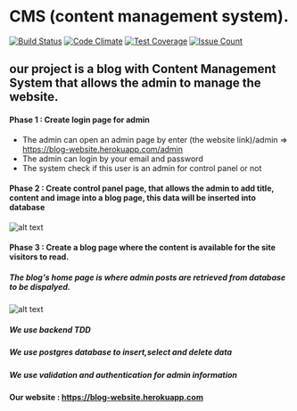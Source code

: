 # CMS (content management system).
[![Build Status](https://travis-ci.org/ten-weeks/CMS.svg?branch=master)](https://travis-ci.org/ten-weeks/CMS)
[![Code Climate](https://codeclimate.com/github/Alaa-Khattab/myCMS/badges/gpa.svg)](https://codeclimate.com/github/Alaa-Khattab/myCMS)
[![Test Coverage](https://codeclimate.com/github/Alaa-Khattab/myCMS/badges/coverage.svg)](https://codeclimate.com/github/Alaa-Khattab/myCMS/coverage)
[![Issue Count](https://codeclimate.com/github/codeclimate/codeclimate/badges/issue_count.svg)](https://codeclimate.com/github/codeclimate/codeclimate)

## our project is a blog with Content Management System that allows the admin to manage the website.

#### Phase 1 : Create login page for admin
 - The admin can open an admin page by enter (the website link)/admin => https://blog-website.herokuapp.com/admin
 - The admin can login by your email and password
 - The system check if this user is an admin for control panel or not

#### Phase 2 : Create control panel page, that allows the admin to add title, content and image into a blog page, this data will be inserted into database

![alt text](https://scontent-frt3-1.xx.fbcdn.net/v/t34.0-12/17354676_10208597150105810_1139201974_n.jpg?oh=8d2b2a1b5e44d0ff8cbd9a33e73014cc&oe=58CC77D1)

#### Phase 3 : Create a blog page where the content is available for the site visitors to read.

##### The blog's home page is where admin posts are retrieved from database to be dispalyed.

 ![alt text](https://scontent-frt3-1.xx.fbcdn.net/v/t34.0-12/17352743_10208597149905805_403457084_n.jpg?oh=51e98a7e19b97a4845f48cc4cc73a714&oe=58CC4B5D)
 
 

##### We use backend  TDD
##### We use postgres database to insert,select and delete data
##### We use validation and authentication for admin information

#### Our website : https://blog-website.herokuapp.com
